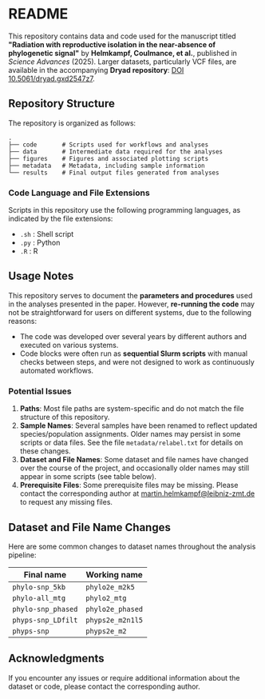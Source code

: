 # README

This repository contains data and code used for the manuscript titled **"Radiation with reproductive isolation in the near-absence of phylogenetic signal"** by **Helmkampf, Coulmance, et al.**, published in *Science Advances* (2025). Larger datasets, particularly VCF files, are available in the accompanying **Dryad repository**: [DOI 10.5061/dryad.gxd2547z7](https://doi.org/10.5061/dryad.gxd2547z7).

## Repository Structure

The repository is organized as follows:

```plaintext
.
├── code       # Scripts used for workflows and analyses
├── data       # Intermediate data required for the analyses
├── figures    # Figures and associated plotting scripts
├── metadata   # Metadata, including sample information
└── results    # Final output files generated from analyses
```

### Code Language and File Extensions

Scripts in this repository use the following programming languages, as indicated by the file extensions:
- `.sh`  : Shell script
- `.py`  : Python
- `.R`   : R

## Usage Notes

This repository serves to document the **parameters and procedures** used in the analyses presented in the paper. However, **re-running the code** may not be straightforward for users on different systems, due to the following reasons:

- The code was developed over several years by different authors and executed on various systems.
- Code blocks were often run as **sequential Slurm scripts** with manual checks between steps, and were not designed to work as continuously automated workflows.

### Potential Issues

1. **Paths**: Most file paths are system-specific and do not match the file structure of this repository.
2. **Sample Names**: Several samples have been renamed to reflect updated species/population assignments. Older names may persist in some scripts or data files. See the file `metadata/relabel.txt` for details on these changes.
3. **Dataset and File Names**: Some dataset and file names have changed over the course of the project, and occasionally older names may still appear in some scripts (see table below).
4. **Prerequisite Files**: Some prerequisite files may be missing. Please contact the corresponding author at martin.helmkampf@leibniz-zmt.de to request any missing files.

## Dataset and File Name Changes

Here are some common changes to dataset names throughout the analysis pipeline:

| Final name                | Working name               |
|------------------------------|-----------------------------|
| `phylo-snp_5kb`               | `phylo2e_m2k5`              |
| `phylo-all_mtg`               | `phylo2_mtg`                |
| `phylo-snp_phased`            | `phylo2e_phased`            |
| `phyps-snp_LDfilt`     | `phyps2e_m2n1l5`     |
| `phyps-snp`            | `phyps2e_m2`         |

## Acknowledgments

If you encounter any issues or require additional information about the dataset or code, please contact the corresponding author.
